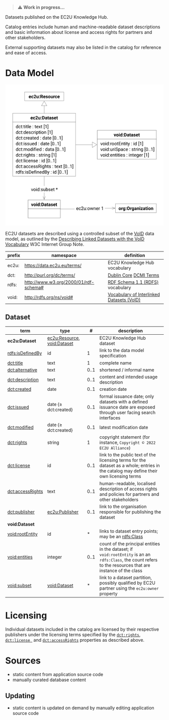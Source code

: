 > **⚠️** **Work in progress…**

Datasets published on the EC2U Knowledge Hub.

Catalog entries include human and machine-readable dataset descriptions and basic information about
license and access rights for partners and other stakeholders.

External supporting datasets may also be listed in the catalog for reference and ease of access.

# Data Model

![dataset data model](index/datasets.svg)

EC2U datasets are described using a controlled subset
of the  [VoID](https://www.w3.org/TR/void/) data model, as outlined by
the [Describing Linked Datasets with the VoID Vocabulary](https://www.w3.org/TR/void/) W3C Internet Group Note.

| prefix | namespace                             | definition                                                                                                                |
|--------|---------------------------------------|---------------------------------------------------------------------------------------------------------------------------|
| ec2u:  | https://data.ec2u.eu/terms/           | EC2U Knowledge Hub vocabulary                                                                                             |
| dct:   | http://purl.org/dc/terms/             | [Dublin Core](https://www.dublincore.org) [DCMI Terms](https://www.dublincore.org/specifications/dublin-core/dcmi-terms/) |
| rdfs:  | http://www.w3.org/2000/01/rdf-schema# | [RDF Schema 1.1 (RDFS)](https://www.w3.org/TR/rdf11-schema/) vocabulary                                                   |
| void:  | http://rdfs.org/ns/void#              | [Vocabulary of Interlinked Datasets (VoID)](http://vocab.deri.ie/void)                                                    |

## Dataset

| term                                                                                                   | type                                                                                | #    | description                                                                                                                                                  |
|--------------------------------------------------------------------------------------------------------|-------------------------------------------------------------------------------------|------|--------------------------------------------------------------------------------------------------------------------------------------------------------------|
| **ec2u:Dataset**                                                                                       | [ec2u:Resource](resources.md),  [void:Dataset](https://www.w3.org/TR/void/#dataset) |      | EC2U Knowledge Hub dataset                                                                                                                                   |
| [rdfs:isDefinedBy](https://www.w3.org/TR/rdf-schema/#ch_isdefinedby)                                   | id                                                                                  | 1    | link to the data model specification                                                                                                                         |
| [dct:title](https://www.dublincore.org/specifications/dublin-core/dcmi-terms/terms/title/)             | text                                                                                | 1    | complete name                                                                                                                                                |
| [dct:alternative](https://www.dublincore.org/specifications/dublin-core/dcmi-terms/terms/alternative/) | text                                                                                | 0..1 | shortened / informal name                                                                                                                                    |
| [dct:description](https://www.dublincore.org/specifications/dublin-core/dcmi-terms/terms/description/) | text                                                                                | 0..1 | content and intended usage description                                                                                                                       |
| [dct:created](https://www.dublincore.org/specifications/dublin-core/dcmi-terms/terms/created/)         | date                                                                                | 0..1 | creation date                                                                                                                                                |
| [dct:issued](https://www.dublincore.org/specifications/dublin-core/dcmi-terms/terms/issued/)           | date {≥ dct:created}                                                                | 0..1 | formal issuance date; only datasets with a defined issuance date are exposed through user facing search interfaces                                           |
| [dct:modified](https://www.dublincore.org/specifications/dublin-core/dcmi-terms/terms/modified/)       | date {≥ dct:created}                                                                | 0..1 | latest modification date                                                                                                                                     |
| [dct:rights](https://www.w3.org/TR/vocab-dcat-2/#Property:resource_rights)                             | string                                                                              | 1    | copyright statement (for instance, `Copyright © 2022 EC2U Alliance`)                                                                                         |
| [dct:license](https://www.w3.org/TR/vocab-dcat-2/#Property:resource_license)                           | id                                                                                  | 0..1 | link to the public text of the licensing terms for the dataset as a whole; entries in the catalog may define their own licensing terms                       |
| [dct:accessRights](https://www.w3.org/TR/vocab-dcat-2/#Property:resource_access_rights)                | text                                                                                | 0..1 | human-readable, localised description of access rights and policies for partners and other stakeholders                                                      |
| [dct:publisher](https://www.dublincore.org/specifications/dublin-core/dcmi-terms/terms/publisher/)     | [ec2u:Publisher](#publisher)                                                        | 0..1 | link to the organisation responsible for publishing the dataset                                                                                              |
| **void:Dataset**                                                                                       |                                                                                     |      |                                                                                                                                                              |
| [void:rootEntity](https://www.w3.org/TR/void/#root-resource)                                           | id                                                                                  | *    | links to dataset entry points; may be an [rdfs:Class](https://www.w3.org/TR/rdf-schema/#ch_class)                                                            |
| [void:entities](https://www.w3.org/TR/void/#statistics)                                                | integer                                                                             | 0..1 | count of the principal entities in the dataset; if `void:rootEntity` is an an `rdfs:Class`, the count refers to the resources that are instance of the class |
| [void:subset](https://www.w3.org/TR/void/#subset)                                                      | [void:Dataset](https://www.w3.org/TR/void/#dataset)                                 | *    | link to a dataset partition, possibly qualified by EC2U partner using the `ec2u:owner`  property                                                             |

# Licensing

Individual datasets included in the catalog are licensed by their respective publishers under the licensing terms
specified by
the [`dct:rights`](https://www.w3.org/TR/vocab-dcat-2/#Property:resource_rights), [`dct:license `](https://www.w3.org/TR/vocab-dcat-2/#Property:resource_license)
and  [`dct:accessRights`](https://www.w3.org/TR/vocab-dcat-2/#Property:resource_access_rights) properties as described
above.

# Sources

* static content from application source code
* manually curated database content

## Updating

* static content is updated on demand by manually editing application source code
